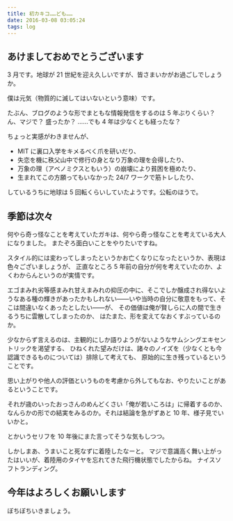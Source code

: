 ```yaml
---
title: 初カキコ……ども……
date: 2016-03-08 03:05:24
tags: log
---
```


## あけましておめでとうございます

3 月です。地球が 21 世紀を迎え久しいですが、皆さまいかがお過ごしでしょうか。

僕は元気（物質的に滅してはいないという意味）です。

たぶん、ブログのような形でまともな情報発信をするのは 5 年ぶりくらい？ ん、マジで？ 盛ったか？ ……でも 4 年は少なくとも経ったな？
<!-- more -->

ちょっと実感がわきませんが、

- MIT に裏口入学をキメるべく爪を研いだり、
- 失恋を機に秩父山中で修行の身となり万象の理を会得したり、
- 万象の理（アベノミクスともいう）の崩壊により貧困を極めたり、
- 生まれてこの方願ってもいなかった 24/7 ワークで筋トレしたり、

しているうちに地球は 5 回転くらいしていたようです。公転のほうで。

## 季節は次々

何やら奇っ怪なことを考えていたガキは、何やら奇っ怪なことを考えている大人になりました。
またぞろ面白いことをやりたいですね。

スタイル的には変わってしまったというかお亡くなりになったというか、表現は色々ございましょうが、
正直なところ 5 年前の自分が何を考えていたのか、よくわからんというのが実情です。

エゴまみれ劣等感まみれ甘えまみれの抑圧の中に、そこでしか醸成され得ないようなある種の輝きがあったかもしれない――いや当時の自分に敬意をもって、そこは間違いなくあったとしたい――が、
その価値は俺が賢しらに人の間で生きるうちに雲散してしまったのか、
はたまた、形を変えてなおくすぶっているのか。

少なからず言えるのは、主観的にしか語りようがないようなサムシングエキセントリックを渇望する、
ひねくれた望みだけは、諸々のノイズを（少なくとも今認識できるものについては）排除して考えても、
原始的に生き残っているということです。

思い上がりや他人の評価というものを考慮から外してもなお、やりたいことがあるということです。

それが歳のいったおっさんのめんどくさい「俺が若いころは」に帰着するのか、
なんらかの形での結実をみるのか。それは結論を急がずあと 10 年、様子見でいいかと。

とかいうセリフを 10 年後にまた言ってそうな気もしつつ。

しかしまあ、うまいこと死なずに着陸したなーと。
マジで意識高く舞い上がったはいいが、着陸用のタイヤを忘れてきた飛行機状態でしたからね。
ナイスソフトランディング。

## 今年はよろしくお願いします

ぼちぼちいきましょう。
